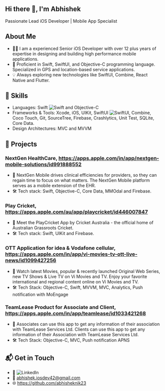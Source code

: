 ## Hi there 👋, I'm Abhishek
Passionate Lead iOS Developer | Mobile App Specialist 

## About Me
- 👨‍💻 I am a experienced Senior iOS Developer with over 12 plus years of expertise in designing and building high performance mobile applications.
- 🚀 Proficient in Swift, SwiftUI, and Objective-C programming language. Specialized in GPS and location-based service applications.
- 💡 Always exploring new technologies like SwiftUI, Combine, React Native and Flutter.
  
## 🔧 Skills
- Languages: Swift ![Swift](https://img.shields.io/badge/Swift-FA7343?style=flat&logo=swift&logoColor=white) and Objective-C
- Frameworks & Tools: Xcode, iOS, UIKit, SwiftUI ![SwiftUI](https://img.shields.io/badge/SwiftUI-0078D7?style=flat&logo=swift&logoColor=white), Combine, Coco Touch, Git, SourceTree, Firebase, Crashlytics, Unit Test, SQLite, Core Data.
- Design Architectures: MVC and MVVM

## 📱 Projects
### NextGen HealthCare, https://apps.apple.com/in/app/nextgen-mobile-solutions/id991888552
- 🚀 NextGen Mobile drives clinical efficiencies for providers, so they can regain time to focus on what matters. The NextGen Mobile platform serves as a mobile extension of the EHR.
- 🛠️ Tech stack: Swift, Objective-C, Core Data, MMOdal and Firebase.

### Play Cricket, https://apps.apple.com/au/app/playcricket/id446007847
- 🚀 Meet the PlayCricket App by Cricket Australia - the official home of Australian Grassroots Cricket.
- 🛠️ Tech stack: Swift, UIKit and Firebase.

### OTT Application for idea & Vodafone cellular, https://apps.apple.com/in/app/vi-movies-tv-ott-live-news/id1099427256
- 🚀 Watch latest Movies, popular & recently launched Original Web Series, new TV Shows & Live TV on Vi Movies and TV. Enjoy your favorite international and regional content online on Vi Movies and TV.
- 🛠️ Tech Stack: Objective-C, Swift, MVVM, MVC, Analytics, Push notification with MoEngage

### TeamLease Product for Associate and Client, https://apps.apple.com/in/app/teamlease/id1033421268
- 🚀 Associates can use this app to get any information of their association with TeamLease Services Ltd. Clients can use this app to get any information of their Association with TeamLease Services Ltd.
- 🛠️ Tech Stack: Objective-C, MVC, Push notification APNS

## 📬 Get in Touch
- 💼 ![LinkedIn](https://www.linkedin.com/in/abhishek-gupta-073a2823)
- 📧 abhishek.iosdev42@gmail.com
- 🌐 https://github.com/abhisheknik23

<!--
**abhisheknik23/abhisheknik23** is a ✨ _special_ ✨ repository because its `README.md` (this file) appears on your GitHub profile.

Here are some ideas to get you started:

- 🔭 I’m currently working on ...
- 🌱 I’m currently learning ...
- 👯 I’m looking to collaborate on ...
- 🤔 I’m looking for help with ...
- 💬 Ask me about ...
- 📫 How to reach me: ...
- 😄 Pronouns: ...
- ⚡ Fun fact: ...
-->
